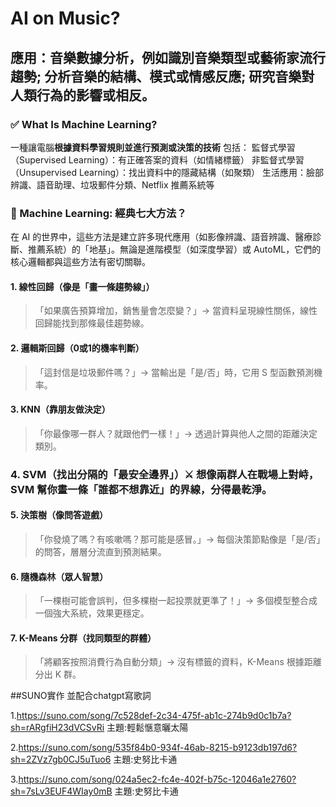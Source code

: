 # AI on Music? 
## 應用：音樂數據分析，例如識別音樂類型或藝術家流行趨勢; 分析音樂的結構、模式或情感反應; 研究音樂對人類行為的影響或相反。

### ✅ What Is Machine Learning?

一種讓電腦**根據資料學習規則並進行預測或決策的技術**
包括：
監督式學習（Supervised Learning）：有正確答案的資料（如情緒標籤）
非監督式學習（Unsupervised Learning）：找出資料中的隱藏結構（如聚類）
生活應用：臉部辨識、語音助理、垃圾郵件分類、Netflix 推薦系統等


### 🧠 Machine Learning: 經典七大方法？
在 AI 的世界中，這些方法是建立許多現代應用（如影像辨識、語音辨識、醫療診斷、推薦系統）的「地基」。無論是進階模型（如深度學習）或 AutoML，它們的核心邏輯都與這些方法有密切關聯。
#### 1. 線性回歸（像是「畫一條趨勢線」）
> 「如果廣告預算增加，銷售量會怎麼變？」→ 當資料呈現線性關係，線性回歸能找到那條最佳趨勢線。

#### 2. 邏輯斯回歸（0或1的機率判斷）
> 「這封信是垃圾郵件嗎？」→ 當輸出是「是/否」時，它用 S 型函數預測機率。

#### 3. KNN（靠朋友做決定）
> 「你最像哪一群人？就跟他們一樣！」→ 透過計算與他人之間的距離決定類別。

### 4. SVM（找出分隔的「最安全邊界」）⚔️ 想像兩群人在戰場上對峙，SVM 幫你畫一條「誰都不想靠近」的界線，分得最乾淨。

#### 5. 決策樹（像問答遊戲）
> 「你發燒了嗎？有咳嗽嗎？那可能是感冒。」→ 每個決策節點像是「是/否」的問答，層層分流直到預測結果。

#### 6. 隨機森林（眾人智慧）
> 「一棵樹可能會誤判，但多棵樹一起投票就更準了！」→ 多個模型整合成一個強大系統，效果更穩定。

#### 7. K-Means 分群（找同類型的群體）
> 「將顧客按照消費行為自動分類」→ 沒有標籤的資料，K-Means 根據距離分出 K 群。

##SUNO實作
並配合chatgpt寫歌詞

1.https://suno.com/song/7c528def-2c34-475f-ab1c-274b9d0c1b7a?sh=rARgfiH23dVCSvRi
主題:輕鬆愜意曬太陽

2.https://suno.com/song/535f84b0-934f-46ab-8215-b9123db197d6?sh=2ZVz7gb0CJ5uTuo6
主題:史努比卡通

3.https://suno.com/song/024a5ec2-fc4e-402f-b75c-12046a1e2760?sh=7sLv3EUF4WIay0mB
主題:史努比卡通

